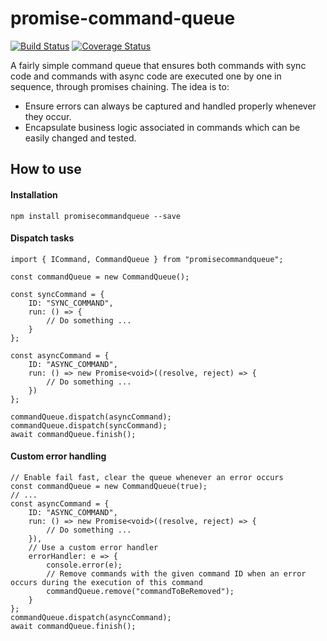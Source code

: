 # promise-command-queue

[![Build Status](https://travis-ci.org/YSZhuoyang/promise-command-queue.svg?branch=master)](https://travis-ci.org/YSZhuoyang/promise-command-queue)
[![Coverage Status](https://coveralls.io/repos/github/YSZhuoyang/promise-command-queue/badge.svg?branch=master)](https://coveralls.io/github/YSZhuoyang/promise-command-queue?branch=master)

A fairly simple command queue that ensures both commands with sync code and commands with async code are executed one by one in sequence, through promises chaining. The idea is to:

- Ensure errors can always be captured and handled properly whenever they occur.
- Encapsulate business logic associated in commands which can be easily changed and tested.

## How to use

#### Installation

    npm install promisecommandqueue --save

#### Dispatch tasks

    import { ICommand, CommandQueue } from "promisecommandqueue";

    const commandQueue = new CommandQueue();

    const syncCommand = {
        ID: "SYNC_COMMAND",
        run: () => {
            // Do something ...
        }
    };

    const asyncCommand = {
        ID: "ASYNC_COMMAND",
        run: () => new Promise<void>((resolve, reject) => {
            // Do something ...
        })
    };

    commandQueue.dispatch(asyncCommand);
    commandQueue.dispatch(syncCommand);
    await commandQueue.finish();

#### Custom error handling

    // Enable fail fast, clear the queue whenever an error occurs
    const commandQueue = new CommandQueue(true);
    // ...
    const asyncCommand = {
        ID: "ASYNC_COMMAND",
        run: () => new Promise<void>((resolve, reject) => {
            // Do something ...
        }),
        // Use a custom error handler
        errorHandler: e => {
            console.error(e);
            // Remove commands with the given command ID when an error occurs during the execution of this command
            commandQueue.remove("commandToBeRemoved");
        }
    };
    commandQueue.dispatch(asyncCommand);
    await commandQueue.finish();
